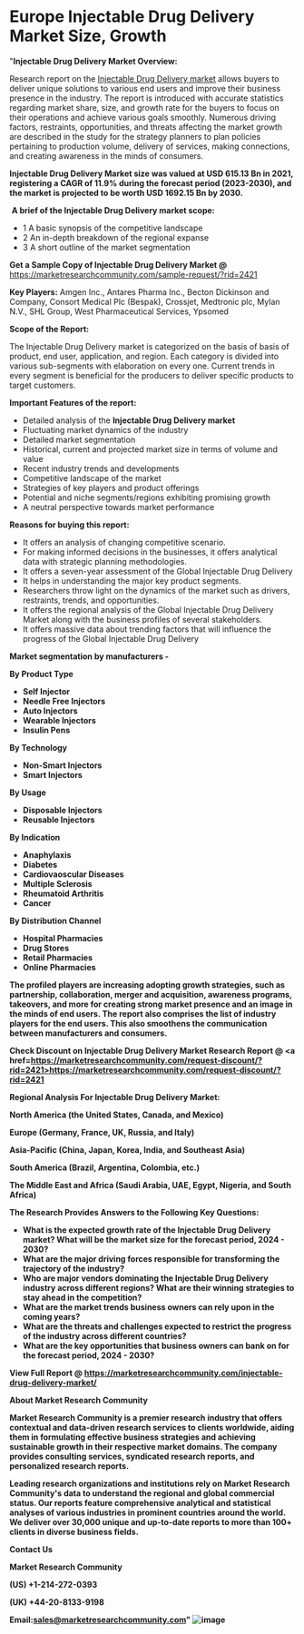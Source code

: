 # Europe Injectable Drug Delivery Market Size, Growth
"<strong>Injectable Drug Delivery Market Overview:</strong>

Research report on the <a href=https://marketresearchcommunity.com/injectable-drug-delivery-market/>Injectable Drug Delivery market</a> allows buyers to deliver unique solutions to various end users and improve their business presence in the industry. The report is introduced with accurate statistics regarding market share, size, and growth rate for the buyers to focus on their operations and achieve various goals smoothly. Numerous driving factors, restraints, opportunities, and threats affecting the market growth are described in the study for the strategy planners to plan policies pertaining to production volume, delivery of services, making connections, and creating awareness in the minds of consumers.

<strong>Injectable Drug Delivery Market size was valued at USD 615.13 Bn in 2021, registering a CAGR of 11.9% during the forecast period (2023-2030), and the market is projected to be worth USD 1692.15 Bn by 2030.</strong>

 <Strong>A brief of the Injectable Drug Delivery market scope:</Strong>
<ul>
 <li>1  A basic synopsis of the competitive landscape</li>
 <li>2  An in-depth breakdown of the regional expanse</li>
 <li>3  A short outline of the market segmentation</li>
</ul>
<strong>Get a Sample Copy of Injectable Drug Delivery Market @ </b></strong><a href=https://marketresearchcommunity.com/sample-request/?rid=2421><u>https://marketresearchcommunity.com/sample-request/?rid=2421</u></a>

<strong>Key Players:</strong> 
Amgen Inc., Antares Pharma Inc., Becton Dickinson and Company, Consort Medical Plc (Bespak), Crossjet, Medtronic plc, Mylan N.V., SHL Group, West Pharmaceutical Services, Ypsomed

<strong>Scope of the Report:</strong>

The Injectable Drug Delivery market is categorized on the basis of basis of product, end user, application, and region. Each category is divided into various sub-segments with elaboration on every one. Current trends in every segment is beneficial for the producers to deliver specific products to target customers.

<strong><b>Important Features of the report:</b></strong>
<ul>
  <li>Detailed analysis of the <strong><b>Injectable Drug Delivery </b></strong><strong><b>market</b></strong></li>
  <li>Fluctuating market dynamics of the industry</li>
  <li>Detailed market segmentation</li>
  <li>Historical, current and projected market size in terms of volume and value</li>
  <li>Recent industry trends and developments</li>
  <li>Competitive landscape of the market</li>
  <li>Strategies of key players and product offerings</li>
  <li>Potential and niche segments/regions exhibiting promising growth</li>
  <li>A neutral perspective towards market performance</li>
</ul>
<strong><b>Reasons for buying this report:</b></strong>
<ul>
  <li>It offers an analysis of changing competitive scenario.</li>
  <li>For making informed decisions in the businesses, it offers analytical data with strategic planning methodologies.</li>
  <li>It offers a seven-year assessment of the Global Injectable Drug Delivery</li>
  <li>It helps in understanding the major key product segments.</li>
  <li>Researchers throw light on the dynamics of the market such as drivers, restraints, trends, and opportunities.</li>
  <li>It offers the regional analysis of the Global Injectable Drug Delivery Market along with the business profiles of several stakeholders.</li>
  <li>It offers massive data about trending factors that will influence the progress of the Global Injectable Drug Delivery</li>
</ul>

<strong>Market segmentation by manufacturers -</strong>


<strong><strong>By Product Type</strong></h4>
<ul>
 	<li>Self Injector</li>
 	<li>Needle Free Injectors</li>
 	<li>Auto Injectors</li>
 	<li>Wearable Injectors</li>
 	<li>Insulin Pens</li>
</ul>
<strong><strong>By Technology</strong></h4>
<ul>
 	<li>Non-Smart Injectors</li>
 	<li>Smart Injectors</li>
</ul>
<strong><strong>By Usage</strong></h4>
<ul>
 	<li>Disposable Injectors</li>
 	<li>Reusable Injectors</li>
</ul>
<strong><strong>By Indication</strong></h4>
<ul>
 	<li>Anaphylaxis</li>
 	<li>Diabetes</li>
 	<li>Cardiovaoscular Diseases</li>
 	<li>Multiple Sclerosis</li>
 	<li>Rheumatoid Arthritis</li>
 	<li>Cancer</li>
</ul>
<strong><strong>By Distribution Channel</strong></h4>
<ul>
 	<li>Hospital Pharmacies</li>
 	<li>Drug Stores</li>
 	<li>Retail Pharmacies</li>
 	<li>Online Pharmacies</li>
</ul>

The profiled players are increasing adopting growth strategies, such as partnership, collaboration, merger and acquisition, awareness programs, takeovers, and more for creating strong market presence and an image in the minds of end users. The report also comprises the list of industry players for the end users. This also smoothens the communication between manufacturers and consumers.

<strong><b>Check Discount on Injectable Drug Delivery Market Research Report @ </b></strong><a href=https://marketresearchcommunity.com/request-discount/?rid=2421><u>https://marketresearchcommunity.com/request-discount/?rid=2421</u></a>

<strong>Regional Analysis For Injectable Drug Delivery Market:</strong>

<strong>North America</strong> (the United States, Canada, and Mexico)

<strong>Europe</strong> (Germany, France, UK, Russia, and Italy)

<strong>Asia-Pacific</strong> (China, Japan, Korea, India, and Southeast Asia)

<strong>South America</strong> (Brazil, Argentina, Colombia, etc.)

<strong>The Middle East and Africa</strong> (Saudi Arabia, UAE, Egypt, Nigeria, and South Africa)

<strong>The Research Provides Answers to the Following Key Questions:</strong>
<ul>
 	<li>What is the expected growth rate of the Injectable Drug Delivery market? What will be the market size for the forecast period, 2024 - 2030?</li>
 	<li>What are the major driving forces responsible for transforming the trajectory of the industry?</li>
 	<li>Who are major vendors dominating the Injectable Drug Delivery industry across different regions? What are their winning strategies to stay ahead in the competition?</li>
 	<li>What are the market trends business owners can rely upon in the coming years?</li>
 	<li>What are the threats and challenges expected to restrict the progress of the industry across different countries?</li>
 	<li>What are the key opportunities that business owners can bank on for the forecast period, 2024 - 2030?</li>
</ul>

<strong>View Full Report @</strong> <a href=https://marketresearchcommunity.com/injectable-drug-delivery-market/>https://marketresearchcommunity.com/injectable-drug-delivery-market/</a>

<strong>About Market Research Community</strong>

Market Research Community is a premier research industry that offers contextual and data-driven research services to clients worldwide, aiding them in formulating effective business strategies and achieving sustainable growth in their respective market domains. The company provides consulting services, syndicated research reports, and personalized research reports.

Leading research organizations and institutions rely on Market Research Community's data to understand the regional and global commercial status. Our reports feature comprehensive analytical and statistical analyses of various industries in prominent countries around the world. We deliver over 30,000 unique and up-to-date reports to more than 100+ clients in diverse business fields.

<strong>Contact Us</strong>

<strong>Market Research Community</strong>

(US) +1-214-272-0393

(UK) +44-20-8133-9198

<strong>Email:</strong>sales@marketresearchcommunity.com"
![image](https://github.com/radhad123/marketresearchreports/assets/158307692/d0a21e04-270c-44c0-a6d6-02c13197d8d9)
